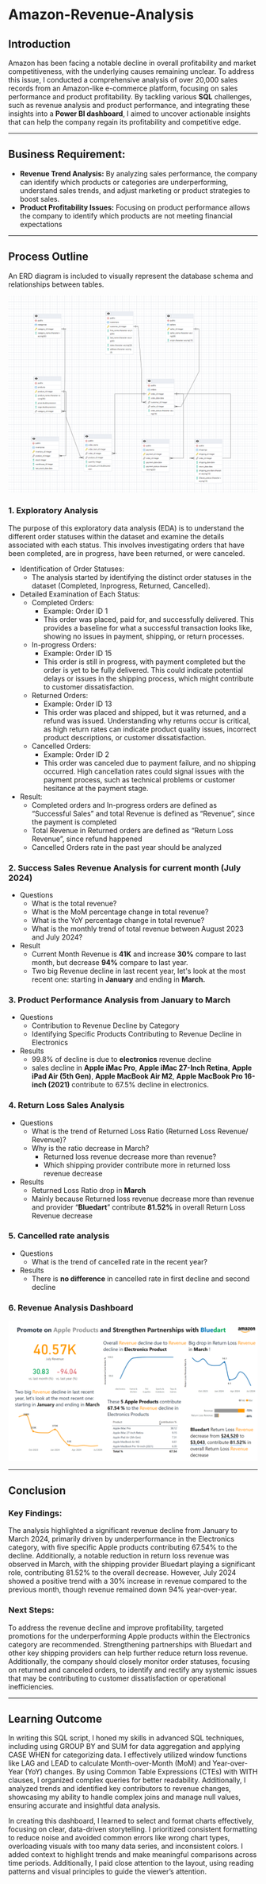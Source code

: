 # Amazon-Revenue-Analysis

## Introduction

Amazon has been facing a notable decline in overall profitability and market competitiveness, with the underlying causes remaining unclear. To address this issue, I conducted a comprehensive analysis of over 20,000 sales records from an Amazon-like e-commerce platform, focusing on sales performance and product profitability. By tackling various **SQL** challenges, such as revenue analysis and product performance, and integrating these insights into a **Power BI dashboard**, I aimed to uncover actionable insights that can help the company regain its profitability and competitive edge.

---

## Business Requirement:

- **Revenue Trend Analysis:** By analyzing sales performance, the company can identify which products or categories are underperforming, understand sales trends, and adjust marketing or product strategies to boost sales.
- **Product Profitability Issues:** Focusing on product performance allows the company to identify which products are not meeting financial expectations

---

## Process Outline

An ERD diagram is included to visually represent the database schema and relationships between tables.

![](https://github.com/KunLinTsai24/Amazon-Revenue-Analysis/blob/main/img/ERD.png)

### 1. **Exploratory Analysis**

The purpose of this exploratory data analysis (EDA) is to understand the different order statuses within the dataset and examine the details associated with each status. This involves investigating orders that have been completed, are in progress, have been returned, or were canceled.

- Identification of Order Statuses:
  - The analysis started by identifying the distinct order statuses in the dataset (Completed, Inprogress, Returned, Cancelled).
- Detailed Examination of Each Status:
  - Completed Orders:
    - Example: Order ID 1
    - This order was placed, paid for, and successfully delivered. This provides a baseline for what a successful transaction looks like, showing no issues in payment, shipping, or return processes.
  - In-progress Orders:
    - Example: Order ID 15
    - This order is still in progress, with payment completed but the order is yet to be fully delivered. This could indicate potential delays or issues in the shipping process, which might contribute to customer dissatisfaction.
  - Returned Orders:
    - Example: Order ID 13
    - This order was placed and shipped, but it was returned, and a refund was issued. Understanding why returns occur is critical, as high return rates can indicate product quality issues, incorrect product descriptions, or customer dissatisfaction.
  - Cancelled Orders:
    - Example: Order ID 2
    - This order was canceled due to payment failure, and no shipping occurred. High cancellation rates could signal issues with the payment process, such as technical problems or customer hesitance at the payment stage.
- Result:
  - Completed orders and In-progress orders are defined as “Successful Sales” and total Revenue is defined as “Revenue”, since the payment is completed
  - Total Revenue in Returned orders are defined as “Return Loss Revenue”, since refund happened
  - Cancelled Orders rate in the past year should be analyzed

### 2. **Success Sales Revenue Analysis for current month (July 2024)**

- Questions
  - What is the total revenue?
  - What is the MoM percentage change in total revenue?
  - What is the YoY percentage change in total revenue?
  - What is the monthly trend of total revenue between August 2023 and July 2024?
- Result
  - Current Month Revenue is **41K** and increase **30%** compare to last month, but decrease **94%** compare to last year.
  - Two big Revenue decline in last recent year, let's look at the most recent one: starting in **January** and ending in **March.**

### 3. **Product Performance Analysis from January to March**

- Questions
  - Contribution to Revenue Decline by Category
  - Identifying Specific Products Contributing to Revenue Decline in Electronics
- Results
  - 99.8% of decline is due to **electronics** revenue decline
  - sales decline in **Apple iMac Pro**, **Apple iMac 27-Inch Retina**, **Apple iPad Air (5th Gen)**, **Apple MacBook Air M2**, **Apple MacBook Pro 16-inch (2021)** contribute to 67.5% decline in electronics.

### 4. **Return Loss Sales Analysis**

- Questions
  - What is the trend of Returned Loss Ratio (Returned Loss Revenue/ Revenue)?
  - Why is the ratio decrease in March?
    - Returned loss revenue decrease more than revenue?
    - Which shipping provider contribute more in returned loss revenue decrease
- Results
  - Returned Loss Ratio drop in **March**
  - Mainly because Returned loss revenue decrease more than revenue and provider “**Bluedart**” contribute ﻿**81.52﻿%** in overall Return Loss Revenue decrease

### 5. **Cancelled rate analysis**

- Questions
  - What is the trend of cancelled rate in the recent year?
- Results
  - There is **no difference** in cancelled rate in first decline and second decline

### 6. **Revenue Analysis Dashboard**

![](https://github.com/KunLinTsai24/Amazon-Revenue-Analysis/blob/main/img/dashboard%20snapshot.png)

---

## **Conclusion**

### **Key Findings:**

The analysis highlighted a significant revenue decline from January to March 2024, primarily driven by underperformance in the Electronics category, with five specific Apple products contributing 67.54% to the decline. Additionally, a notable reduction in return loss revenue was observed in March, with the shipping provider Bluedart playing a significant role, contributing 81.52% to the overall decrease. However, July 2024 showed a positive trend with a 30% increase in revenue compared to the previous month, though revenue remained down 94% year-over-year.

### **Next Steps:**

To address the revenue decline and improve profitability, targeted promotions for the underperforming Apple products within the Electronics category are recommended. Strengthening partnerships with Bluedart and other key shipping providers can help further reduce return loss revenue. Additionally, the company should closely monitor order statuses, focusing on returned and canceled orders, to identify and rectify any systemic issues that may be contributing to customer dissatisfaction or operational inefficiencies.

---

## **Learning Outcome**

In writing this SQL script, I honed my skills in advanced SQL techniques, including using GROUP BY and SUM for data aggregation and applying CASE WHEN for categorizing data. I effectively utilized window functions like LAG and LEAD to calculate Month-over-Month (MoM) and Year-over-Year (YoY) changes. By using Common Table Expressions (CTEs) with WITH clauses, I organized complex queries for better readability. Additionally, I analyzed trends and identified key contributors to revenue changes, showcasing my ability to handle complex joins and manage null values, ensuring accurate and insightful data analysis.

In creating this dashboard, I learned to select and format charts effectively, focusing on clear, data-driven storytelling. I prioritized consistent formatting to reduce noise and avoided common errors like wrong chart types, overloading visuals with too many data series, and inconsistent colors. I added context to highlight trends and make meaningful comparisons across time periods. Additionally, I paid close attention to the layout, using reading patterns and visual principles to guide the viewer’s attention.
